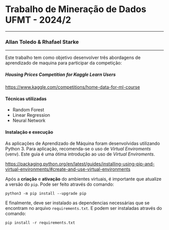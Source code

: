 # Trabalho de Mineração de Dados UFMT - 2024/2
---
### Allan Toledo & Rhafael Starke
---
Este trabalho tem como objetivo desenvolver três abordagens de aprendizado de maquina para participar da competição:
##### Housing Prices Competition for Kaggle Learn Users
https://www.kaggle.com/competitions/home-data-for-ml-course

#### Técnicas utilizadas
- Random Forest
- Linear Regression
- Neural Network
#### Instalação e execução
As aplicações de Aprendizado de Máquina foram desenvolvidas utilizando Python 3. Para aplicação, recomenda-se o uso de _Virtual Enviroments_ (venv). Este guia é uma ótima introdução ao uso de _Virtual Enviroments_.

https://packaging.python.org/en/latest/guides/installing-using-pip-and-virtual-environments/#create-and-use-virtual-environments

Após a **criação** e **ativação** do ambientes virtuais, é importante que atualize a versão do `pip`. Pode ser feito através do comando:

`python3 -m pip install --upgrade pip`

E finalmente, deve ser instalado as dependencias necessárias que se encontram no arquivo `requirements.txt`. E podem ser instaladas através do comando:

`pip install -r requirements.txt`

